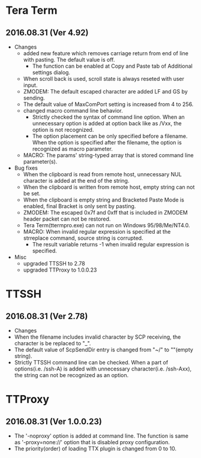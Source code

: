 ﻿# Tera Term
## 2016.08.31 (Ver 4.92)

 * Changes
   * added new feature which removes carriage return from end of line with pasting. The default value is off.
     * The function can be enabled at Copy and Paste tab of Additional settings dialog.
   * When scroll back is used, scroll state is always reseted with user input.
   * ZMODEM: The default escaped character are added LF and GS by sending.
   * The default value of MaxComPort setting is increased from 4 to 256.
   * changed macro command line behavior.
     * Strictly checked the syntax of command line option. When an unnecessary option is added at option back like as /Vxx, the option is not recognized.
     * The option placement can be only specified before a filename. When the option is specified after the filename, the option is recognized as macro parameter.
   * MACRO: The params' string-typed array that is stored command line parameter(s).
 * Bug fixes
   * When the clipboard is read from remote host, unnecessary NUL character is added at the end of the string.
   * When the clipboard is written from remote host, empty string can not be set.
   * When the clipboard is empty string and Bracketed Paste Mode is enabled, final Bracket is only sent by pasting.
   * ZMODEM: The escaped 0x7f and 0xff that is included in ZMODEM header packet can not be restored.
   * Tera Term(ttermpro.exe) can not run on Windows 95/98/Me/NT4.0.
   * MACRO: When invalid regular expression is specified at the strreplace command, source string is corrupted.
     * The result variable returns -1 when invalid regular expression is specified.
 * Misc
   * upgraded TTSSH to 2.78
   * upgraded TTProxy to 1.0.0.23

# TTSSH
## 2016.08.31 (Ver 2.78)

 * Changes
 * When the filename includes invalid character by SCP receiving, the character is be replaced to "\_".
 * The default value of ScpSendDir entry is changed from "~/" to ""(empty string).
 * Strictly TTSSH command line can be checked. When a part of options(i.e. /ssh-A) is added with unnecessary character(i.e. /ssh-Axx), the string can not be recognized as an option.

# TTProxy
## 2016.08.31 (Ver 1.0.0.23)

 * The '-noproxy' option is added at command line. The function is same as '-proxy=none://' option that is disabled proxy configuration.
 * The priority(order) of loading TTX plugin is changed from 0 to 10.
